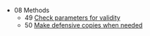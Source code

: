* 08 Methods
  * 49 [Check parameters for validity](49-check-parameters-for-validity.html)
  * 50 [Make defensive copies when needed](50-make-defensive-copies-when-needed.html)
